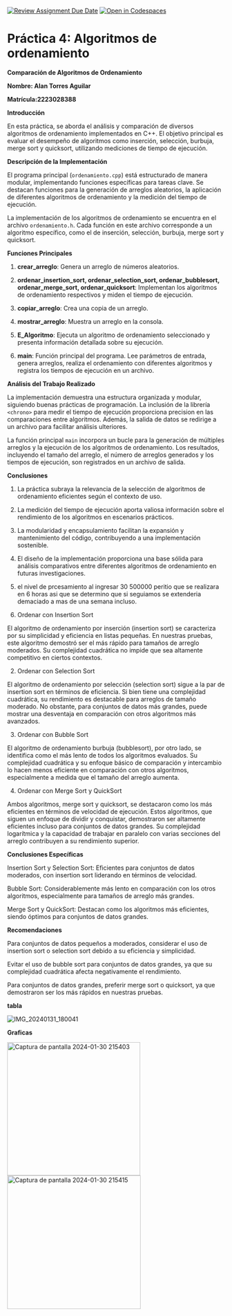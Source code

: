 [![Review Assignment Due Date](https://classroom.github.com/assets/deadline-readme-button-24ddc0f5d75046c5622901739e7c5dd533143b0c8e959d652212380cedb1ea36.svg)](https://classroom.github.com/a/ke8zCzPd)
[![Open in Codespaces](https://classroom.github.com/assets/launch-codespace-7f7980b617ed060a017424585567c406b6ee15c891e84e1186181d67ecf80aa0.svg)](https://classroom.github.com/open-in-codespaces?assignment_repo_id=13623341)
# Práctica 4: Algoritmos de ordenamiento
**Comparación de Algoritmos de Ordenamiento** 

**Nombre: Alan Torres Aguilar**  

**Matrícula:2223028388** 

**Introducción** 

En esta práctica, se aborda el análisis y comparación de diversos algoritmos de ordenamiento implementados en C++. El objetivo principal es evaluar el desempeño de algoritmos como inserción, selección, burbuja, merge sort y quicksort, utilizando mediciones de tiempo de ejecución. 

**Descripción de la Implementación** 

El programa principal (`ordenamiento.cpp`) está estructurado de manera modular, implementando funciones específicas para tareas clave. Se destacan funciones para la generación de arreglos aleatorios, la aplicación de diferentes algoritmos de ordenamiento y la medición del tiempo de ejecución. 

La implementación de los algoritmos de ordenamiento se encuentra en el archivo `ordenamiento.h`. Cada función en este archivo corresponde a un algoritmo específico, como el de inserción, selección, burbuja, merge sort y quicksort. 

**Funciones Principales** 

1. **crear_arreglo**: Genera un arreglo de números aleatorios. 

2. **ordenar_insertion_sort, ordenar_selection_sort, ordenar_bubblesort, ordenar_merge_sort, ordenar_quicksort**: Implementan los algoritmos de ordenamiento respectivos y miden el tiempo de ejecución. 

3. **copiar_arreglo**: Crea una copia de un arreglo. 

4. **mostrar_arreglo**: Muestra un arreglo en la consola. 

5. **E_Algoritmo**: Ejecuta un algoritmo de ordenamiento seleccionado y presenta información detallada sobre su ejecución. 

6. **main**: Función principal del programa. Lee parámetros de entrada, genera arreglos, realiza el ordenamiento con diferentes algoritmos y registra los tiempos de ejecución en un archivo. 


**Análisis del Trabajo Realizado** 

La implementación demuestra una estructura organizada y modular, siguiendo buenas prácticas de programación. La inclusión de la librería `<chrono>` para medir el tiempo de ejecución proporciona precision en las comparaciones entre algoritmos. Además, la salida de datos se redirige a un archivo para facilitar análisis ulteriores. 

La función principal `main` incorpora un bucle para la generación de múltiples arreglos y la ejecución de los algoritmos de ordenamiento. Los resultados, incluyendo el tamaño del arreglo, el número de arreglos generados y los tiempos de ejecución, son registrados en un archivo de salida. 

**Conclusiones** 

1. La práctica subraya la relevancia de la selección de algoritmos de ordenamiento eficientes según el contexto de uso. 

2. La medición del tiempo de ejecución aporta valiosa información sobre el rendimiento de los algoritmos en escenarios prácticos. 

3. La modularidad y encapsulamiento facilitan la expansión y mantenimiento del código, contribuyendo a una implementación sostenible. 

4. El diseño de la implementación proporciona una base sólida para análisis comparativos entre diferentes algoritmos de ordenamiento en futuras investigaciones.
 
5. el nivel de prcesamiento al ingresar 30 500000 peritio que se realizara en 6 horas asi que se determino que si seguiamos se extenderia demaciado a mas de una semana incluso.

1. Ordenar con Insertion Sort

El algoritmo de ordenamiento por inserción (insertion sort) se caracteriza por su simplicidad y eficiencia en listas pequeñas. En nuestras pruebas, este algoritmo demostró ser el más rápido para tamaños de arreglo moderados. Su complejidad cuadrática no impide que sea altamente competitivo en ciertos contextos.

2. Ordenar con Selection Sort

El algoritmo de ordenamiento por selección (selection sort) sigue a la par de insertion sort en términos de eficiencia. Si bien tiene una complejidad cuadrática, su rendimiento es destacable para arreglos de tamaño moderado. No obstante, para conjuntos de datos más grandes, puede mostrar una desventaja en comparación con otros algoritmos más avanzados.

3. Ordenar con Bubble Sort

El algoritmo de ordenamiento burbuja (bubblesort), por otro lado, se identifica como el más lento de todos los algoritmos evaluados. Su complejidad cuadrática y su enfoque básico de comparación y intercambio lo hacen menos eficiente en comparación con otros algoritmos, especialmente a medida que el tamaño del arreglo aumenta.

4. Ordenar con Merge Sort y QuickSort

Ambos algoritmos, merge sort y quicksort, se destacaron como los más eficientes en términos de velocidad de ejecución. Estos algoritmos, que siguen un enfoque de dividir y conquistar, demostraron ser altamente eficientes incluso para conjuntos de datos grandes. Su complejidad logarítmica y la capacidad de trabajar en paralelo con varias secciones del arreglo contribuyen a su rendimiento superior.

**Conclusiones Específicas**

Insertion Sort y Selection Sort: Eficientes para conjuntos de datos moderados, con insertion sort liderando en términos de velocidad.

Bubble Sort: Considerablemente más lento en comparación con los otros algoritmos, especialmente para tamaños de arreglo más grandes.

Merge Sort y QuickSort: Destacan como los algoritmos más eficientes, siendo óptimos para conjuntos de datos grandes.

**Recomendaciones**

Para conjuntos de datos pequeños a moderados, considerar el uso de insertion sort o selection sort debido a su eficiencia y simplicidad.

Evitar el uso de bubble sort para conjuntos de datos grandes, ya que su complejidad cuadrática afecta negativamente el rendimiento.

Para conjuntos de datos grandes, preferir merge sort o quicksort, ya que demostraron ser los más rápidos en nuestras pruebas.

**tabla** 

 ![IMG_20240131_180041](https://github.com/AGN-Teaching/practica-4-algoritmos-de-ordenamiento-alantorresuam/assets/125683087/923ba1af-5174-476a-a5dc-f37b176a2b43)



**Graficas**

<img width="308" alt="Captura de pantalla 2024-01-30 215403" src="https://github.com/AGN-Teaching/practica-4-algoritmos-de-ordenamiento-alantorresuam/assets/125683087/5ea40dc0-da77-47a0-a566-f59465e6fd05">

<img width="309" alt="Captura de pantalla 2024-01-30 215415" src="https://github.com/AGN-Teaching/practica-4-algoritmos-de-ordenamiento-alantorresuam/assets/125683087/883cc592-7846-4daa-bb71-476f806a7f02">

 

